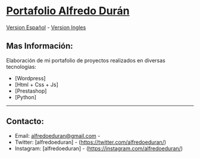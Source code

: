 # [Portafolio Alfredo Durán](https://alfredoeduran.github.io/inicio/) 

[Version Español](https://alfredoeduran.github.io/inicio/) -
[Version Ingles](https://alfredoeduran.github.io/inicio/en/)

## Mas Información:

Elaboración de mi portafolio de proyectos realizados en diversas tecnologias:

* [Wordpress]
* [Html + Css + Js]
* [Prestashop]
* [Python]

---------------------------------------

## Contacto:

* Email: alfredoeduran@gmail.com - 
* Twitter: [alfredoeduran] - (https://twitter.com/alfredoeduran/)
* Instagram: [alfredoeduran] - (https://instagram.com/alfredoeduran/)




